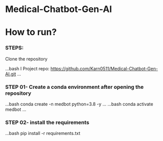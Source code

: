 # Medical-Chatbot-Gen-AI

# How to run?
### STEPS:

Clone the repository

...bash    I
Project repo: https://github.com/Karn0511/Medical-Chatbot-Gen-AI.git
...
### STEP 01- Create a conda environment after opening the repository

...bash
conda create -n medbot python=3.8 -y
...
...bash
conda activate medbot
...

### STEP 02- install the requirements
...bash
pip install -r requirements.txt
